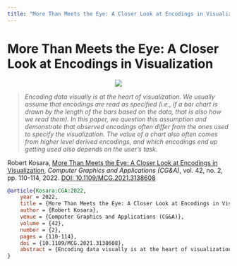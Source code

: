 ```yaml
---
title: "More Than Meets the Eye: A Closer Look at Encodings in Visualization"
---
```


# More Than Meets the Eye: A Closer Look at Encodings in Visualization

<p align="center"><img src="https://media.eagereyes.org/wp-content/uploads/2022/04/Kosara-CGA-2022b.png" /></p>

> _Encoding data visually is at the heart of visualization. We usually assume that encodings are read as specified (i.e., if a bar chart is drawn by the length of the bars based on the data, that is also how we read them). In this paper, we question this assumption and demonstrate that observed encodings often differ from the ones used to specify the visualization. The value of a chart also often comes from higher level derived encodings, and which encodings end up getting used also depends on the user’s task._

Robert Kosara, <a href="https://media.eagereyes.org/papers/2022/Kosara-CGA-2022.pdf" target="_blank">More Than Meets the Eye: A Closer Look at Encodings in Visualization</a>, _Computer Graphics and Applications (CG&A)_, vol. 42, no. 2, pp. 110-114, 2022. <a href="https://dx.doi.org/10.1109/MCG.2021.3138608" target="_new">DOI: 10.1109/MCG.2021.3138608</a>


```bibtex
@article{Kosara:CGA:2022,
	year = 2022,
	title = {More Than Meets the Eye: A Closer Look at Encodings in Visualization},
	author = {Robert Kosara},
	venue = {Computer Graphics and Applications (CG&A)},
	volume = {42},
	number = {2},
	pages = {110-114},
	doi = {10.1109/MCG.2021.3138608},
	abstract = {Encoding data visually is at the heart of visualization. We usually assume that encodings are read as specified (i.e., if a bar chart is drawn by the length of the bars based on the data, that is also how we read them). In this paper, we question this assumption and demonstrate that observed encodings often differ from the ones used to specify the visualization. The value of a chart also often comes from higher level derived encodings, and which encodings end up getting used also depends on the user’s task.},
}
```

